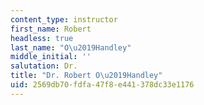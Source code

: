 ```yaml
---
content_type: instructor
first_name: Robert
headless: true
last_name: "O\u2019Handley"
middle_initial: ''
salutation: Dr.
title: "Dr. Robert O\u2019Handley"
uid: 2569db70-fdfa-47f8-e441-378dc33e1176
---
```

